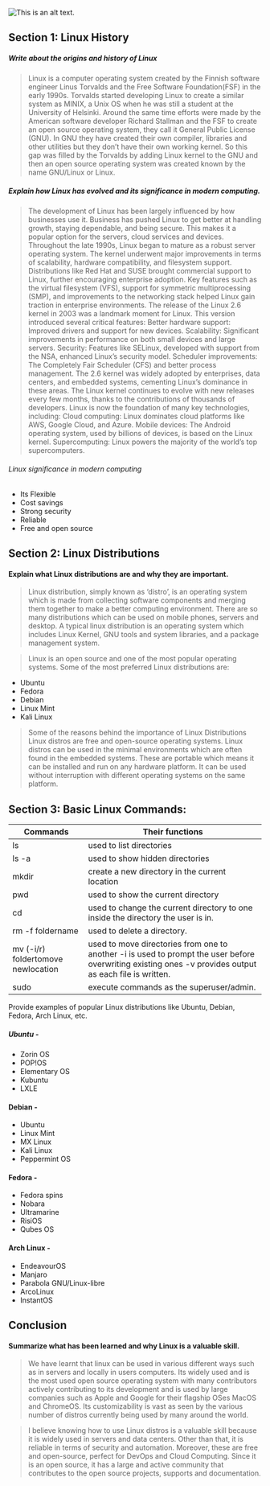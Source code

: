 ![This is an alt text.](https://images.vexels.com/media/users/3/140692/isolated/lists/72d1f12edf758d24f5b6db73bac4f297-linux-logo.png 'This is the linux logo.')

## Section 1: Linux History

##### Write about the origins and history of Linux

> Linux is a computer operating system created by the Finnish software engineer Linus Torvalds and the Free Software Foundation(FSF) in the early 1990s. Torvalds started developing Linux to create a similar system as MINIX, a Unix OS when he was still a student at the University of Helsinki.
> Around the same time efforts were made by the American software developer Richard Stallman and the FSF to create an open source operating system, they call it General Public License (GNU). In GNU they have created their own compiler, libraries and other utilities but they don’t have their own working kernel. So this gap was filled by the Torvalds by adding Linux kernel to the GNU and then an open source operating system was created known by the name GNU/Linux or Linux.

##### Explain how Linux has evolved and its significance in modern computing.

> The development of Linux has been largely influenced by how businesses use it. Business has pushed Linux to get better at handling growth, staying dependable, and being secure. This makes it a popular option for the servers, cloud services and devices.
> Throughout the late 1990s, Linux began to mature as a robust server operating system. The kernel underwent major improvements in terms of scalability, hardware compatibility, and filesystem support. Distributions like Red Hat and SUSE brought commercial support to Linux, further encouraging enterprise adoption. Key features such as the virtual filesystem (VFS), support for symmetric multiprocessing (SMP), and improvements to the networking stack helped Linux gain traction in enterprise environments.
> The release of the Linux 2.6 kernel in 2003 was a landmark moment for Linux. This version introduced several critical features:
> Better hardware support: Improved drivers and support for new devices.
> Scalability: Significant improvements in performance on both small devices and large servers.
> Security: Features like SELinux, developed with support from the NSA, enhanced Linux’s security model.
> Scheduler improvements: The Completely Fair Scheduler (CFS) and better process management.
> The 2.6 kernel was widely adopted by enterprises, data centers, and embedded systems, cementing Linux’s dominance in these areas.
> The Linux kernel continues to evolve with new releases every few months, thanks to the contributions of thousands of developers. Linux is now the foundation of many key technologies, including:
> Cloud computing: Linux dominates cloud platforms like AWS, Google Cloud, and Azure.
> Mobile devices: The Android operating system, used by billions of devices, is based on the Linux kernel.
> Supercomputing: Linux powers the majority of the world’s top supercomputers.

###### Linux significance in modern computing

- Its Flexible
- Cost savings
- Strong security
- Reliable
- Free and open source

## Section 2: Linux Distributions

#### Explain what Linux distributions are and why they are important.

> Linux distribution, simply known as ‘distro’, is an operating system which is made from collecting software components and merging them together to make a better computing environment.
> There are so many distributions which can be used on mobile phones, servers and desktop. A typical linux distribution is an operating system which includes Linux Kernel, GNU tools and system libraries, and a package management system.

> Linux is an open source and one of the most popular operating systems.
> Some of the most preferred Linux distributions are:

- Ubuntu
- Fedora
- Debian
- Linux Mint
- Kali Linux

> Some of the reasons behind the importance of Linux Distributions
> Linux distros are free and open-source operating systems.
> Linux distros can be used in the minimal environments which are often found in the embedded systems.
> These are portable which means it can be installed and run on any hardware platform. It can be used without interruption with different operating systems on the same platform.

## Section 3: Basic Linux Commands:

| Commands                           | Their functions                                                                                                                                         |
| ---------------------------------- | ------------------------------------------------------------------------------------------------------------------------------------------------------- |
| ls                                 | used to list directories                                                                                                                                |
| ls -a                              | used to show hidden directories                                                                                                                         |
| mkdir                              | create a new directory in the current location                                                                                                          |
| pwd                                | used to show the current directory                                                                                                                      |
| cd                                 | used to change the current directory to one inside the directory the user is in.                                                                        |
| rm -f foldername                   | used to delete a directory.                                                                                                                             |
| mv (-i/r) foldertomove newlocation | used to move directories from one to another -i is used to prompt the user before overwriting existing ones -v provides output as each file is written. |
| sudo                               | execute commands as the superuser/admin.                                                                                                                |

Provide examples of popular Linux distributions like Ubuntu, Debian, Fedora, Arch Linux, etc.

##### Ubuntu -

- Zorin OS
- POP!OS
- Elementary OS
- Kubuntu
- LXLE

#### Debian -

- Ubuntu
- Linux Mint
- MX Linux
- Kali Linux
- Peppermint OS

#### Fedora -

- Fedora spins
- Nobara
- Ultramarine
- RisiOS
- Qubes OS

#### Arch Linux -

- EndeavourOS
- Manjaro
- Parabola GNU/Linux-libre
- ArcoLinux
- InstantOS

## Conclusion

#### Summarize what has been learned and why Linux is a valuable skill.

> We have learnt that linux can be used in various different ways such as in servers and locally in users computers. Its widely used and is the most used open source operating system with many contributors actively contributing to its development and is used by large companies such as Apple and Google for their flagship OSes MacOS and ChromeOS. Its customizability is vast as seen by the various number of distros currently being used by many around the world.

> I believe knowing how to use Linux distros is a valuable skill because it is widely used in servers and data centers. Other than that, it is reliable in terms of security and automation. Moreover, these are free and open-source, perfect for DevOps and Cloud Computing. Since it is an open source, it has a large and active community that contributes to the open source projects, supports and documentation.
